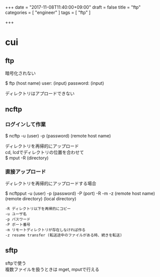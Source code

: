 +++
date = "2017-11-08T11:40:00+09:00"
draft = false
title = "ftp"
categories = [ "engineer" ]
tags = [ "ftp" ]

+++

# cui

## ftp

暗号化されない  

$ ftp (host name)
user: (input)
password: (input)

ディレクトリはアプロードできない  

## ncftp

### ログインして作業

$ ncftp -u (user) -p (password) (remote host name)  

ディレクトリを再帰的にアップロード  
cd, lcdでディレクトリの位置を合わせて  
$ mput -R (directory)  

### 直接アップロード

ディレクトリを再帰的にアップロードする場合  

$ ncftpput -u (user) -p (password) -P (port) -R -m -z (remote host name) (remote directory) (local directory)  

```
-R ディレクトリ以下を再帰的にコピー
-u ユーザ名
-p パスワード
-P ポート番号
-m リモートディレクトリが存在しなければ作る
-z resume transfer (転送途中のファイルがある時、続きを転送)
```

## sftp

sftpで使う  
複数ファイルを扱うときは mget, mputで行える  
